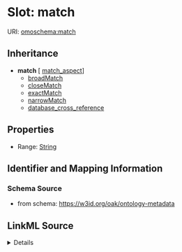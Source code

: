 

# Slot: match

URI: [omoschema:match](https://w3id.org/oak/ontology-metadata/match)




## Inheritance

* **match** [ [match_aspect](match_aspect.md)]
    * [broadMatch](broadMatch.md)
    * [closeMatch](closeMatch.md)
    * [exactMatch](exactMatch.md)
    * [narrowMatch](narrowMatch.md)
    * [database_cross_reference](database_cross_reference.md)









## Properties

* Range: [String](String.md)





## Identifier and Mapping Information







### Schema Source


* from schema: https://w3id.org/oak/ontology-metadata




## LinkML Source

<details>
```yaml
name: match
from_schema: https://w3id.org/oak/ontology-metadata
rank: 1000
abstract: true
mixins:
- match_aspect
alias: match
range: string

```
</details>